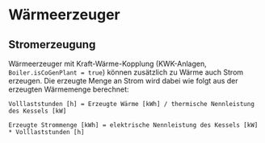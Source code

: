 # Wärmeerzeuger

## Stromerzeugung
Wärmeerzeuger mit Kraft-Wärme-Kopplung (KWK-Anlagen, `Boiler.isCoGenPlant = true`) 
können zusätzlich zu Wärme auch Strom erzeugen. Die erzeugte Menge an Strom 
wird dabei wie folgt aus der erzeugten Wärmemenge berechnet:

	Volllaststunden [h] = Erzeugte Wärme [kWh] / thermische Nennleistung des Kessels [kW]
	
	Erzeugte Strommenge [kWh] = elektrische Nennleistung des Kessels [kW] * Volllaststunden [h]


